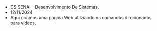 - DS SENAI - Desenvolvimento De Sistemas.
- 12/11/2024
- Aqui criamos uma página Web utilziando os comandos direcionados para vídeos.
